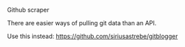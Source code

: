 Github scraper

There are easier ways of pulling git data than an API.

Use this instead: https://github.com/siriusastrebe/gitblogger
